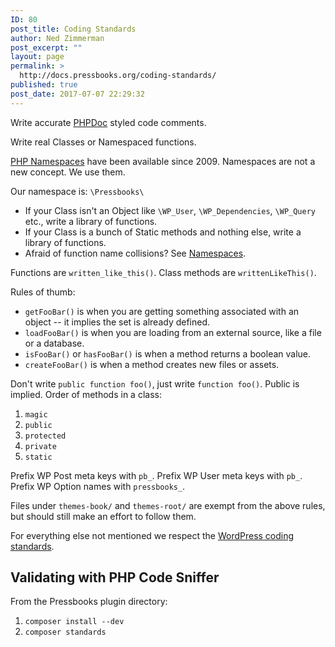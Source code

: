 ```yaml
---
ID: 80
post_title: Coding Standards
author: Ned Zimmerman
post_excerpt: ""
layout: page
permalink: >
  http://docs.pressbooks.org/coding-standards/
published: true
post_date: 2017-07-07 22:29:32
---
```

Write accurate [PHPDoc][1] styled code comments.

Write real Classes or Namespaced functions.

[PHP Namespaces][2] have been available since 2009. Namespaces are not a new concept. We use them.

Our namespace is: `\Pressbooks\`

*   If your Class isn't an Object like `\WP_User`, `\WP_Dependencies`, `\WP_Query` etc., write a library of functions.
*   If your Class is a bunch of Static methods and nothing else, write a library of functions.
*   Afraid of function name collisions? See [Namespaces][2].

Functions are `written_like_this()`. Class methods are `writtenLikeThis()`.

Rules of thumb:

*   `getFooBar()` is when you are getting something associated with an object -- it implies the set is already defined.
*   `loadFooBar()` is when you are loading from an external source, like a file or a database.
*   `isFooBar()` or `hasFooBar()` is when a method returns a boolean value.
*   `createFooBar()` is when a method creates new files or assets.

Don't write `public function foo()`, just write `function foo()`. Public is implied. Order of methods in a class:

1.  `magic`
2.  `public`
3.  `protected`
4.  `private`
5.  `static`

Prefix WP Post meta keys with `pb_`. Prefix WP User meta keys with `pb_`. Prefix WP Option names with `pressbooks_`.

Files under `themes-book/` and `themes-root/` are exempt from the above rules, but should still make an effort to follow them.

For everything else not mentioned we respect the [WordPress coding standards][3].

## Validating with PHP Code Sniffer

From the Pressbooks plugin directory:

1.  `composer install --dev`
2.  `composer standards`

 [1]: http://en.wikipedia.org/wiki/PHPDoc
 [2]: https://secure.php.net/manual/en/language.namespaces.php
 [3]: http://make.wordpress.org/core/handbook/coding-standards/php/